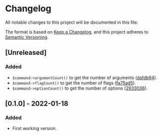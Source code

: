 # Changelog
All notable changes to this project will be documented in this file.

The format is based on [Keep a Changelog](https://keepachangelog.com/en/1.0.0/),
and this project adheres to [Semantic Versioning](https://semver.org/spec/v2.0.0.html).

## [Unreleased]

### Added

- `$command->argumentCount()` to get the number of arguments ([dafdb94](https://github.com/khalyomede/command-builder/commit/dafdb9469c5cc8ee64135a8ce2754d14c51b75bf)).
- `$command->flagCount()` to get the number of flags ([fa75ad5](https://github.com/khalyomede/command-builder/commit/fa75ad510434a615a10a92cf90516d191c63f826)).
- `$command->optionCount()` to get the number of options ([2933036](https://github.com/khalyomede/command-builder/commit/293303654b0d039cdb45c521ae9752bf2bff1fd0)).

## [0.1.0] - 2022-01-18

### Added

- First working version.
